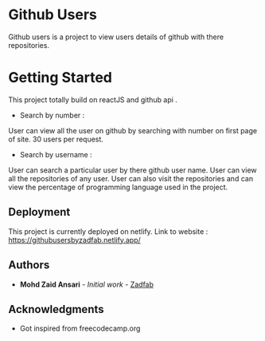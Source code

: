 # Github Users

Github users is a project to view users details of github with there repositories.

# Getting Started

This project totally build on reactJS and github api . 

* Search by number : 

User can view all the user on github by searching with number on first page of site.
30 users per request.

* Search by username :

User can search a particular user by there github user name.
User can view all the repositories of any user.
User can also visit the repositories and can view the percentage of programming language used in the project.


## Deployment

This project is currently deployed on netlify.
Link to website : https://githubusersbyzadfab.netlify.app/



## Authors

* **Mohd Zaid Ansari** - *Initial work* - [Zadfab](https://github.com/zadfab)



## Acknowledgments

* Got inspired from freecodecamp.org
